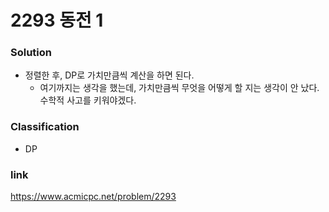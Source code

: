 # 2293 동전 1

### Solution
* 정렬한 후, DP로 가치만큼씩 계산을 하면 된다.
    * 여기까지는 생각을 했는데, 가치만큼씩 무엇을 어떻게 할 지는 생각이 안 났다. 수학적 사고를 키워야겠다.
    

### Classification
* DP

### link
https://www.acmicpc.net/problem/2293